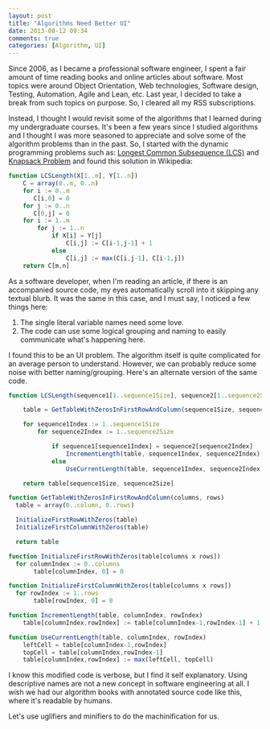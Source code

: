 ```yaml
---
layout: post
title: "Algorithms Need Better UI"
date: 2013-08-12 09:34
comments: true
categories: [Algorithm, UI]
---
```


Since 2006, as I became a professional software engineer, I spent a fair amount of time reading books and online articles about software. Most topics were around Object Orientation, Web technologies, Software design, Testing, Automation, Agile and Lean, etc. Last year, I decided to take a break from such topics on purpose. So, I cleared all my RSS subscriptions.

Instead, I thought I would revisit some of the algorithms that I learned during my undergraduate courses. It's been a few years since I studied algorithms and I thought I was more seasoned to appreciate and solve some of the algorithm problems than in the past. So, I started with the dynamic programming problems such as: [Longest Common Subsequence (LCS)](http://en.wikipedia.org/wiki/Longest_common_subsequence_problem) and [Knapsack Problem](http://en.wikipedia.org/wiki/Knapsack_problem) and found this solution in Wikipedia:

```js Source code for finding the lenght of the Longest Common Subsequence
function LCSLength(X[1..m], Y[1..n])
    C = array(0..m, 0..n)
    for i := 0..m
       C[i,0] = 0
    for j := 0..n
       C[0,j] = 0
    for i := 1..m
        for j := 1..n
            if X[i] = Y[j]
                C[i,j] := C[i-1,j-1] + 1
            else
                C[i,j] := max(C[i,j-1], C[i-1,j])
    return C[m,n]
```

As a software developer, when I'm reading an article, if there is an accompanied source code, my eyes automatically scroll into it skipping any textual blurb. It was the same in this case, and I must say, I noticed a few things here:

1. The single literal variable names need some love.
2. The code can use some logical grouping and naming to easily communicate what's happening here.

I found this to be an UI problem. The algorithm itself is quite complicated for an average person to understand. However, we can probably reduce some noise with better naming/grouping. Here's an alternate version of the same code.

```js Modified source code, with descriptive names
function LCSLength(sequence1[1..sequence1Size], sequence2[1..sequence2Size])

    table = GetTableWithZerosInFirstRowAndColumn(sequence1Size, sequence2Size)

    for sequence1Index := 1..sequence1Size
        for sequence2Index := 1..sequence2Size

            if sequence1[sequence1Index] = sequence2[sequence2Index]
				IncrementLength(table, sequence1Index, sequence2Index)
            else
				UseCurrentLength(table, sequence1Index, sequence2Index)

    return table[sequence1Size, sequence2Size]

function GetTableWithZerosInFirstRowAndColumn(columns, rows)
  table = array(0..column, 0..rows)

  InitializeFirstRowWithZeros(table)
  InitializeFirstColumnWithZeros(table)

  return table

function InitializeFirstRowWithZeros(table[columns x rows])
  for columnIndex := 0..columns
       table[columnIndex, 0] = 0

function InitializeFirstColumnWithZeros(table[columns x rows])
  for rowIndex := 1..rows
       table[rowIndex, 0] = 0

function IncrementLength(table, columnIndex, rowIndex)
    table[columnIndex,rowIndex] := table[columnIndex-1,rowIndex-1] + 1

function UseCurrentLength(table, columnIndex, rowIndex)
    leftCell = table[columnIndex-1,rowIndex]
    topCell = table[columnIndex,rowIndex-1]
    table[columnIndex,rowIndex] := max(leftCell, topCell)

```

I know this modified code is verbose, but I find it self explanatory. Using descriptive names are not a new concept in software engineering at all. I wish we had our algorithm books with annotated source code like this, where it's readable by humans.

Let's use uglifiers and minifiers to do the machinification for us. 